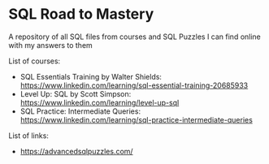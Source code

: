 # SQL Road to Mastery
A repository of all SQL files from courses and SQL Puzzles I can find online with my answers to them

List of courses:  
* SQL Essentials Training by Walter Shields: https://www.linkedin.com/learning/sql-essential-training-20685933
* Level Up: SQL by Scott Simpson: https://www.linkedin.com/learning/level-up-sql
* SQL Practice: Intermediate Queries: https://www.linkedin.com/learning/sql-practice-intermediate-queries

List of links:  
* https://advancedsqlpuzzles.com/
